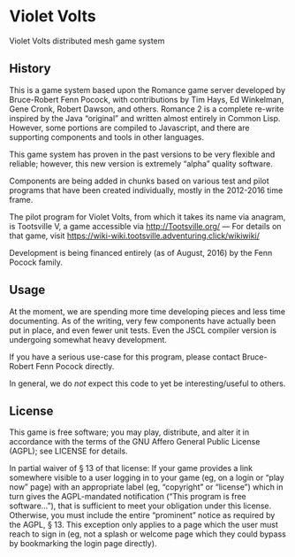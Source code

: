 # Violet Volts

Violet Volts distributed mesh game system

## History

This is  a game system based  upon the Romance game  server developed by
Bruce-Robert Fenn Pocock, with contributions  by Tim Hays, Ed Winkelman,
Gene Cronk, Robert Dawson, and others.  Romance 2 is a complete re-write
inspired by  the Java “original”  and written almost entirely  in Common
Lisp. However, some  portions are compiled to Javascript,  and there are
supporting components and tools in other languages.

This game system has proven in the past versions to be very flexible and
reliable;   however,    this   new   version   is    extremely   “alpha”
quality software.

Components are  being added in  chunks based  on various test  and pilot
programs that  have been created  individually, mostly in  the 2012-2016
time frame.

The pilot  program for Violet  Volts, from which  it takes its  name via
anagram, is Tootsville Ⅴ, a game accessible via http://Tootsville.org/ —
For         details         on          that         game,         visit
https://wiki-wiki.tootsville.adventuring.click/wikiwiki/

Development is being financed entirely (as  of August, 2016) by the Fenn
Pocock family.

## Usage

At the  moment, we  are spending  more time  developing pieces  and less
time documenting. As  of the writing, very few  components have actually
been put  in place, and  even fewer unit  tests. Even the  JSCL compiler
version is undergoing somewhat heavy development.

If  you  have  a  serious  use-case for  this  program,  please  contact
Bruce-Robert Fenn Pocock directly.

In general, we do *not* expect this code to yet be interesting/useful to
others.

## License

This game  is free software; you  may play, distribute, and  alter it in
accordance  with the  terms of  the  GNU Affero  General Public  License
(AGPL); see LICENSE for details.

In partial waiver of § 13 of  that license: If your game provides a link
somewhere visible to a  user logging in to your game (eg,  on a login or
“play  now”  page)  with  an   appropriate  label  (eg,  “copyright”  or
“license”)  which in  turn gives  the AGPL-mandated  notification (“This
program is free software…”), that  is sufficient to meet your obligation
under this license.  Otherwise, you must include  the entire “prominent”
notice as  required by the  AGPL, § 13.  This exception only  applies to
a page which the user must reach to sign in (eg, not a splash or welcome
page which they could bypass by bookmarking the login page directly).

